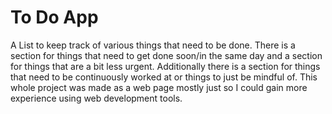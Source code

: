 # To Do App

A List to keep track of various things that need to be done. There is a section for things that need to get done soon/in the same day and a section for things that are a bit less urgent. Additionally there is a section for things that need to be continuously worked at or things to just be mindful of. This whole project was made as a web page mostly just so I could gain more experience using web development tools.
